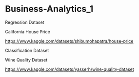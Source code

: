 # Business-Analytics_1

Regression Dataset

California House Price

https://www.kaggle.com/datasets/shibumohapatra/house-price

Classification Dataset

Wine Quality Dataset

https://www.kaggle.com/datasets/yasserh/wine-quality-dataset

